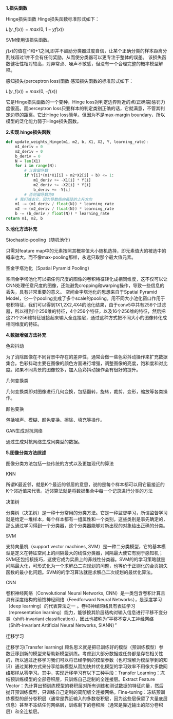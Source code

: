 **1.损失函数**

Hinge损失函数
Hinge损失函数标准形式如下：

$L(y,f(x)) = max(0,1-yf(x))$

SVM使用该损失函数。

$f(x)$的值在-1和+1之间,即并不鼓励分类器过度自信，让某个正确分类的样本距离分割线超过1并不会有任何奖励，从而使分类器可以更专注于整体的误差。
该损失函数健壮性相对较高，对异常点、噪声不敏感，但没有一个合理完整的概率模型解释。

感知损失(perceptron loss)函数
感知损失函数的标准形式如下：

$L(y,f(x)) = max(0,-f(x))$

它是Hinge损失函数的一个变种，Hinge loss对判定边界附近的点(正确端)惩罚力度很高。而perceptron loss只要样本的判定类别正确的话，它就满意，不管其判定边界的距离。它比Hinge loss简单。但因为不是max-margin boundary，所以模型的泛化能力弱于Hinge损失函数。

**2.实现 hinge损失函数**

```python
def update_weights_Hinge(m1, m2, b, X1, X2, Y, learning_rate):
    m1_deriv = 0
    m2_deriv = 0
    b_deriv = 0
    N = len(X1)
    for i in range(N):
        # 计算偏导数
        if Y[i]*(m1*X1[i] + m2*X2[i] + b) <= 1:
            m1_deriv += -X1[i] * Y[i]
            m2_deriv += -X2[i] * Y[i]
            b_deriv += -Y[i]
        # 否则偏导数为0
    # 我们减去它，因为导数指向最陡的上升方向
    m1 -= (m1_deriv / float(N)) * learning_rate
    m2 -= (m2_deriv / float(N)) * learning_rate
    b -= (b_deriv / float(N)) * learning_rate
return m1, m2, b
```
**3.池化方法补充**

Stochastic-pooling（随机池化）

只需对feature map中的元素按照其概率值大小随机选择，即元素值大的被选中的概率也大。而不像max-pooling那样，永远只取那个最大值元素。

空金字塔池化（Spatial Pyramid Pooling）

空间金字塔池化可以把任何尺度的图像的卷积特征转化成相同维度，这不仅可以让CNN处理任意尺度的图像，还能避免cropping和warping操作，导致一些信息的丢失，具有非常重要的意义。
空间金字塔池化的思想来自于Spatial Pyramid Model，它一个pooling变成了多个scale的pooling。用不同大小池化窗口作用于卷积特征，我们可以得到1X1,2X2,4X4的池化结果，由于conv5中共有256个过滤器，所以得到1个256维的特征，4个256个特征，以及16个256维的特征，然后把这21个256维特征链接起来输入全连接层，通过这种方式把不同大小的图像转化成相同维度的特征。

**4.数据增强方法补充**

色彩抖动

为了消除图像在不同背景中存在的差异性，通常会做一些色彩抖动操作来扩充数据集合。色彩抖动主要在图像的颜色方面进行增强，调整图像的亮度，饱和度和对比度。如果不同背景的图像较多，加入色彩抖动操作会有很好的提升。

几何变换类

几何变换类即对图像进行几何变换，包括翻转，旋转，裁剪，变形，缩放等各类操作。

颜色变换

包括噪声、模糊、颜色变换、擦除、填充等操作。

GAN生成对抗网络

通过生成对抗网络生成同类型的数据。

**5.图像分类方法综述**

图像分类方法包括一些传统的方式以及更加现代的算法

KNN

所谓K最近邻，就是K个最近的邻居的意思，说的是每个样本都可以用它最接近的K个邻近值来代表。近邻算法就是将数据集合中每一个记录进行分类的方法

决策树

分类树（决策树）是一种十分常用的分类方法。它是一种监督学习，所谓监督学习就是给定一堆样本，每个样本都有一组属性和一个类别，这些类别是事先确定的，那么通过学习得到一个分类器，这个分类器能够对新出现的对象给出正确的分类。

SVM

支持向量机（support vector machines, SVM）是一种二分类模型，它的基本模型是定义在特征空间上的间隔最大的线性分类器，间隔最大使它有别于感知机；SVM还包括核技巧，这使它成为实质上的非线性分类器。SVM的的学习策略就是间隔最大化，可形式化为一个求解凸二次规划的问题，也等价于正则化的合页损失函数的最小化问题。SVM的的学习算法就是求解凸二次规划的最优化算法。

CNN

卷积神经网络（Convolutional Neural Networks, CNN）是一类包含卷积计算且具有深度结构的前馈神经网络（Feedforward Neural Networks），是深度学习（deep learning）的代表算法之一  。卷积神经网络具有表征学习（representation learning）能力，能够按其阶层结构对输入信息进行平移不变分类（shift-invariant classification），因此也被称为“平移不变人工神经网络（Shift-Invariant Artificial Neural Networks, SIANN）”

迁移学习

迁移学习(Transfer learning) 顾名思义就是把已训练好的模型（预训练模型）参数迁移到新的模型来帮助新模型训练。考虑到大部分数据或任务都是存在相关性的，所以通过迁移学习我们可以将已经学到的模型参数（也可理解为模型学到的知识）通过某种方式来分享给新模型从而加快并优化模型的学习效率不用像大多数网络那样从零学习。其中，实现迁移学习有以下三种手段：Transfer Learning：冻结预训练模型的全部卷积层，只训练自己定制的全连接层。Extract Feature Vector：先计算出预训练模型的卷积层对所有训练和测试数据的特征向量，然后抛开预训练模型，只训练自己定制的简配版全连接网络。Fine-tuning：冻结预训练模型的部分卷积层（通常是靠近输入的多数卷积层，因为这些层保留了大量底层信息）甚至不冻结任何网络层，训练剩下的卷积层（通常是靠近输出的部分卷积层）和全连接层。

